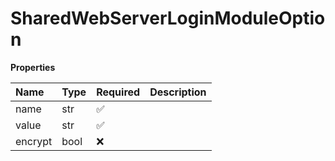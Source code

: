 # SharedWebServerLoginModuleOption

**Properties**

| Name    | Type | Required | Description |
| :------ | :--- | :------- | :---------- |
| name    | str  | ✅       |             |
| value   | str  | ✅       |             |
| encrypt | bool | ❌       |             |


